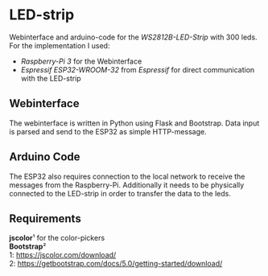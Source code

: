 # LED-strip # 
Webinterface and arduino-code for the *WS2812B-LED-Strip* with 300 leds.
For the implementation I used:
* *Raspberry-Pi 3* for the Webinterface
* *Espressif ESP32-WROOM-32* from *Espressif* for direct communication with the LED-strip


## Webinterface ##
The webinterface is written in Python using Flask and Bootstrap.
Data input is parsed and send to the ESP32 as simple HTTP-message.


## Arduino Code ##
The ESP32 also requires connection to the local network to receive the messages from the Raspberry-Pi.
Additionally it needs to be physically connected to the LED-strip in order to transfer the data to the leds.


## Requirements ##
**jscolor**¹ for the color-pickers <br>
**Bootstrap**² <br>
1: https://jscolor.com/download/ <br>
2: https://getbootstrap.com/docs/5.0/getting-started/download/
